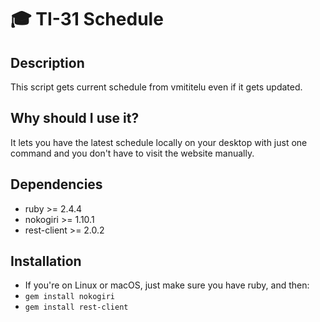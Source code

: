 # 🎓 TI-31 Schedule
## Description
This script gets current schedule from vmititelu even if it gets updated.

## Why should I use it?
It lets you have the latest schedule locally on your desktop with just one command and you don't have to visit the website manually.

## Dependencies
- ruby >= 2.4.4
- nokogiri >= 1.10.1
- rest-client >= 2.0.2

## Installation
- If you're on Linux or macOS, just make sure you have ruby, and then:
- `gem install nokogiri`
- `gem install rest-client`
